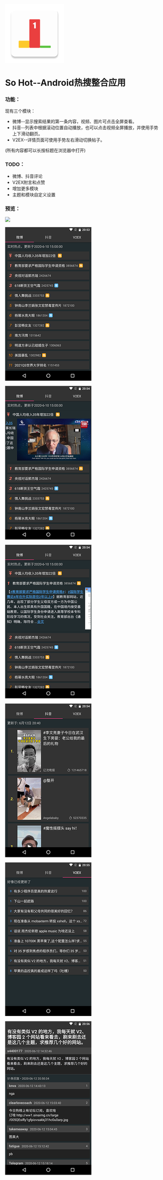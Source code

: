 ![](https://github.com/lvliheng/HotSearch/blob/master/app/src/main/res/mipmap-xxxhdpi/ic_launcher.png?raw=true)

So Hot--Android热搜整合应用
=

### 功能：

现有三个模块：
* 微博--显示搜索结果的第一条内容，视频、图片可点击全屏查看。
* 抖音--列表中根据滚动位置自动播放，也可以点击视频全屏播放，并使用手势上下滑动翻页。
* V2EX--详情页面可使用手势左右滑动切换帖子。

(所有内容都可以长按标题在浏览器中打开)

### TODO：

* 微博、抖音评论
* V2EX附言和点赞
* 增加更多模块
* 主题和模块自定义设置

### 预览：

![](https://github.com/lvliheng/HotSearch/blob/master/screenshots/sohot.gif)

![](https://github.com/lvliheng/HotSearch/blob/master/screenshots/device-2020-06-12-205357.png)

![](https://github.com/lvliheng/HotSearch/blob/master/screenshots/device-2020-06-12-205431.png)

![](https://github.com/lvliheng/HotSearch/blob/master/screenshots/device-2020-06-12-205442.png)

![](https://github.com/lvliheng/HotSearch/blob/master/screenshots/device-2020-06-12-205500.png)

![](https://github.com/lvliheng/HotSearch/blob/master/screenshots/device-2020-06-12-205543.png)

![](https://github.com/lvliheng/HotSearch/blob/master/screenshots/device-2020-06-12-205611.png)
